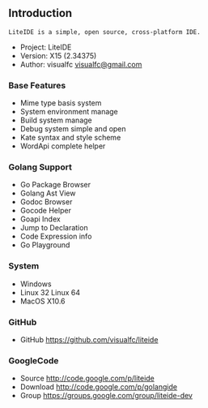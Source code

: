 <!-- Welcome to LiteIDE X -->

## Introduction
	LiteIDE is a simple, open source, cross-platform IDE.

* Project: LiteIDE
* Version: X15 (2.34375)
* Author: visualfc <visualfc@gmail.com>

### Base Features
* Mime type basis system
* System environment manage
* Build system manage
* Debug system simple and open
* Kate syntax and style scheme
* WordApi complete helper

### Golang Support
* Go Package Browser
* Golang Ast View
* Godoc Browser
* Gocode Helper
* Goapi Index
* Jump to Declaration
* Code Expression info
* Go Playground

### System
* Windows
* Linux 32  Linux 64
* MacOS X10.6

### GitHub
* GitHub <https://github.com/visualfc/liteide>

### GoogleCode
* Source <http://code.google.com/p/liteide>
* Download <http://code.google.com/p/golangide>
* Group <https://groups.google.com/group/liteide-dev>